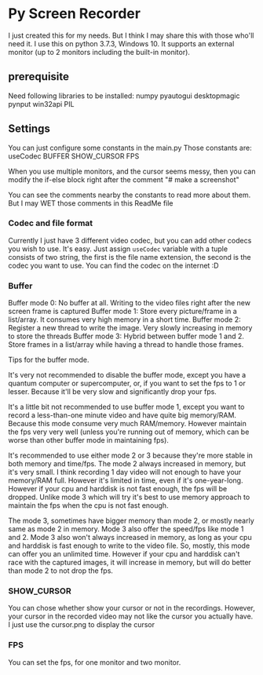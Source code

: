 # Py Screen Recorder
 I just created this for my needs. But I think I may share this with those who'll need it. I use this on python 3.7.3, Windows 10. It supports an external monitor (up to 2 monitors including the built-in monitor).

## prerequisite
Need following libraries to be installed:
	numpy
	pyautogui
	desktopmagic
	pynput
	win32api
	PIL
	
## Settings
You can just configure some constants in the main.py
Those constants are:
	useCodec
	BUFFER
	SHOW_CURSOR
	FPS

When you use multiple monitors, and the cursor seems messy, then you can modify the if-else block right
after the comment "# make a screenshot"

You can see the comments nearby the constants to read more about them. But I may WET those comments in 
this ReadMe file

### Codec and file format
Currently I just have 3 different video codec, but you can add other codecs you wish to use. It's easy.
Just assign `useCodec` variable with a tuple consists of two string, the first is the file name extension,
the second is the codec you want to use. You can find the codec on the internet :D

### Buffer
Buffer mode 0: No buffer at all. Writing to the video files right after the new screen frame is captured
Buffer mode 1: Store every picture/frame in a list/array. It consumes very high memory in a short time.
Buffer mode 2: Register a new thread to write the image. Very slowly increasing in memory to store the threads 
Buffer mode 3: Hybrid between buffer mode 1 and 2. Store frames in a list/array while having a thread to handle those frames.

Tips for the buffer mode.

It's very not recommended to disable the buffer mode, except you have a quantum computer
or supercomputer, or, if you want to set the fps to 1 or lesser. Because it'll be very
slow and significantly drop your fps.

It's a little bit not recommended to use buffer mode 1, except you want to record a
less-than-one minute video and have quite big memory/RAM. Because this mode consume
very much RAM/memory. However maintain the fps very very well (unless you're running out
of memory, which can be worse than other buffer mode in maintaining fps).

It's recommended to use either mode 2 or 3 because they're more stable in both memory and
time/fps.
The mode 2 always increased in memory, but it's very small. I think recording 1 day video will
not enough to have your memory/RAM full. However it's limited in time,
even if it's one-year-long.
However if your cpu and harddisk is not fast enough, the fps will be dropped. Unlike mode 3
which will try it's best to use memory approach to maintain the fps when the cpu is not
fast enough.

The mode 3, sometimes have bigger memory than mode 2, or mostly nearly same as mode 2 in memory.
Mode 3 also offer the speed/fps like mode 1 and 2. Mode 3 also won't always increased in
memory, as long as your cpu and harddisk is fast enough to write to the video file. So,
mostly, this mode can offer you an unlimited time. However if your cpu and harddisk can't
race with the captured images, it will increase in memory, but will do better than mode 2
to not drop the fps.

### SHOW_CURSOR
You can chose whether show your cursor or not in the recordings. However, your cursor in the recorded
video may not like the cursor you actually have. I just use the cursor.png to display the cursor

### FPS
You can set the fps, for one monitor and two monitor. 
